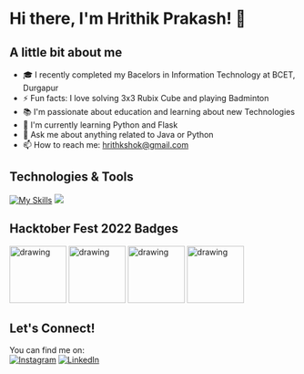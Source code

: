 # Hi there, I'm Hrithik Prakash! 👋 

## A little bit about me

- 🎓 I recently completed my Bacelors in Information Technology at BCET, Durgapur
- ⚡ Fun facts: I love solving 3x3 Rubix Cube and playing Badminton
- 📚 I'm passionate about education and learning about new Technologies  
- 🌱 I'm currently learning Python and Flask
- 💬 Ask me about anything related to Java or Python
- 📫 How to reach me: hrithkshok@gmail.com

## Technologies & Tools
[![My Skills](https://skillicons.dev/icons?i=c,java,python,html,css,bootstrap,vscode,git,github)](https://skillicons.dev)
![](https://img.shields.io/badge/PyCharm-000000.svg?&style=for-the-badge&logo=PyCharm&logoColor=white)


## Hacktober Fest 2022 Badges
<p>
<img src="https://assets.holopin.io/eyJidWNrZXQiOiJob2xvcGluLWFzc2V0cyIsImtleSI6ImFzc2V0cy9jbDhlcTN6OWMwMzU3MDlsM2Z4OTluOHg2IiwiZWRpdHMiOnsicm90YXRlIjpudWxsfX0=" alt="drawing" width="100"/>
<img src="https://assets.holopin.io/eyJidWNrZXQiOiJob2xvcGluLWFzc2V0cyIsImtleSI6ImFzc2V0cy9jbDhkNmZycXowMTgxMDltaGFleGpmczRwIiwiZWRpdHMiOnsicm90YXRlIjpudWxsfX0=" alt="drawing" width="100"/>
<img src="https://assets.holopin.io/eyJidWNrZXQiOiJob2xvcGluLWFzc2V0cyIsImtleSI6ImFzc2V0cy9jbDhkOHRrZnAwMDMyMDlqbmtxZTF3dzVhIiwiZWRpdHMiOnsicm90YXRlIjpudWxsfX0=" alt="drawing" width="100"/>
<img src="https://assets.holopin.io/eyJidWNrZXQiOiJob2xvcGluLWFzc2V0cyIsImtleSI6ImFzc2V0cy9jbDhkOHVrb3MwMDk0MDlqbnVuaGRhcDd3IiwiZWRpdHMiOnsicm90YXRlIjpudWxsfX0=" alt="drawing" width="100"/>
</p>

## Let's Connect!
You can find me on:  
[![Instagram][1.2]][1] [![LinkedIn][2.2]][2] 

[1.2]: https://skillicons.dev/icons?i=instagram
[2.2]: https://skillicons.dev/icons?i=linkedin

[1]: https://www.instagram.com/frm_the.heart
[2]: https://www.linkedin.com/in/hrithik-prakash
